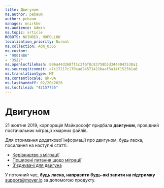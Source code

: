 ```yaml
---
title: Двигуном
ms.author: pebaum
author: pebaum
manager: mnirkhe
ms.audience: Admin
ms.topic: article
ROBOTS: NOINDEX, NOFOLLOW
localization_priority: Normal
ms.collection: Adm_O365
ms.custom:
- "9001486"
- "3522"
ms.openlocfilehash: 896a44d368ff1c2f6f8c83759b5d3444043538a1
ms.sourcegitcommit: a7c17217c170ead24571421baaf5a14f1525b1a6
ms.translationtype: MT
ms.contentlocale: uk-UA
ms.lasthandoff: 02/20/2020
ms.locfileid: "42157755"
---
```

# <a name="mover"></a>Двигуном

21 жовтня 2019, корпорація Майкрософт придбала **двигуном**, провідний постачальник міграції хмарних файлів.

Для отримання додаткової інформації про двигуном, будь ласка, посилання на наступні статті:

- [Керівництво з міграції](https://mover.io/guides/)
- [Поширені питання щодо міграції](https://mover.io/guides/general/)
- [З'єднувачі для двигуна](https://mover.io/connectors/)

У поточний час, **будь ласка, направити будь-які запити на підтримку** [support@mover.io](mailto:support@mover.io) за допомогою продукту. 

 